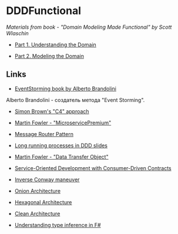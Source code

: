 # DDDFunctional

*Materials from book - "Domain Modeling Made Functional" by Scott Wlaschin*

* [Part 1. Understanding the Domain](part1.md)

* [Part 2. Modeling the Domain](part2.md)

## Links

* [EventStorming book by Alberto Brandolini](http://eventstorming.com)

Alberto Brandolini - создатель метода "Event Storming".

* [Simon Brown's "C4" approach](http://static.codingthearchitecture.com/c4.pdf)

* [Martin Fowler - "MicroservicePremium"](https://www.martinfowler.com/bliki/MicroservicePremium.html)

* [Message Router Pattern](http://www.enterpriseintegrationpatterns.com/patterns/messaging/MessageRouter.html)

* [Long running processes in DDD slides](https://www.slideshare.net/BerndRuecker/long-running-processes-in-ddd)

* [Martin Fowler - "Data Transfer Object"](https://martinfowler.com/eaaCatalog/dataTransferObject.html)

* [Service-Oriented Development with Consumer-Driven Contracts](https://www.infoq.com/articles/consumer-driven-contracts)

* [Inverse Conway maneuver](http://bit.ly/InverseConwayManeuver)

* [Onion Architecture](http://jeffreypalermo.com/blog/the-onion-architecture-part-1/)

* [Hexagonal Architecture](http://alistair.cockburn.us/Hexagonal+architecture)

* [Clean Architecture](https://8thlight.com/blog/uncle-bob/2012/08/13/the-clean-architecture.html)

* [Understanding type inference in F#](https://fsharpforfunandprofit.com/posts/type-inference/)
